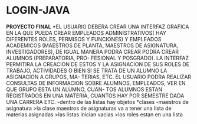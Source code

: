 # LOGIN-JAVA
**PROYECTO FINAL** *EL USUARIO DEBERA CREAR UNA INTERFAZ GRAFICA EN LA QUE  PUEDA CREAR EMPLEADOS ADMINISTRATIVOS( HAY DIFERENTES ROLES, PERMISOS Y FUNCIONES) Y EMPLEADOS ACADEMICOS (MAESTROS DE  PLANTA, MAESTROS DE ASIGNATURA, INVESTIGADORES), DE IGUAL MANERA PODRA CREAR PODRA CREAR ALUMNOS (PREPARATORIA, PRO- FESIONAL Y POSGRADO). LA INTERFAZ PERMITIRA LA CREACION DE ESTOS Y LA ASIGNACION DE SUS ROLES DE TRABAJO, ACTIVIDADES O BIEN SI SE TRATA DE UN ALUMNO LA ASIGNACION A GRUPOS, MA- TERIAS, ETC.  EL USUARIO PODRA REALIZAR CONSULTAS DE INFORMACION SOBRE  ALUMNOS, EMPLEADOS, VER EN QUE GRUPO ESTA UN ALUMNO, CUAN- TOS ALUMNOS ESTAN REGISTRADOS EN UNA MATERIA, CUANTOS HAY  POR SEMESTRE DADA UNA CARRERA ETC.  -dentro de las listas hay objetos   *clases  -maestros de asignatura  >la clase maestros de asignaturas va a tener una lista  de materias asignadas  >las listas inician vacias >los roles estan en una lista 
